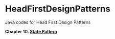 # HeadFirstDesignPatterns
Java codes for Head First Design Patterns

**Chapter 10. [State Pattern](./StatePattern/src)**

